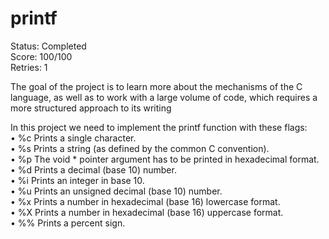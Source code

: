 # printf
Status: Completed </br>
Score: 100/100 </br>
Retries: 1

The goal of the project is to learn more about the mechanisms of the C language, as well as to work with a large volume of code, which requires a more structured approach to its writing </br>

In this project we need to implement the printf function with these flags:</br>
• %c Prints a single character.</br>
• %s Prints a string (as defined by the common C convention).</br>
• %p The void * pointer argument has to be printed in hexadecimal format.</br>
• %d Prints a decimal (base 10) number.</br>
• %i Prints an integer in base 10.</br>
• %u Prints an unsigned decimal (base 10) number.</br>
• %x Prints a number in hexadecimal (base 16) lowercase format.</br>
• %X Prints a number in hexadecimal (base 16) uppercase format.</br>
• %% Prints a percent sign.</br>

